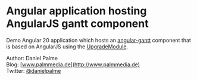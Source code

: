 # Angular application hosting AngularJS gantt component

Demo Angular 20 application which hosts an [angular-gantt](https://github.com/angular-gantt/angular-gantt) component that is based on AngularJS using the [UpgradeModule](https://angular.io/api/upgrade/static/UpgradeModule).


Author: Daniel Palme  
Blog: [www.palmmedia.de](http://www.palmmedia.de)  
Twitter: [@danielpalme](http://twitter.com/danielpalme)